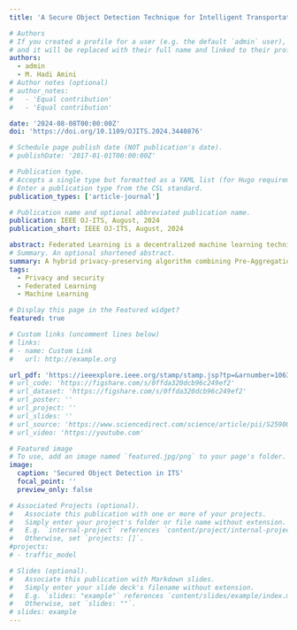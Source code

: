 ```yaml
---
title: 'A Secure Object Detection Technique for Intelligent Transportation Systems'

# Authors
# If you created a profile for a user (e.g. the default `admin` user), write the username (folder name) here
# and it will be replaced with their full name and linked to their profile.
authors:
  - admin
  - M. Hadi Amini
# Author notes (optional)
# author_notes:
#   - 'Equal contribution'
#   - 'Equal contribution'

date: '2024-08-08T00:00:00Z'
doi: 'https://doi.org/10.1109/OJITS.2024.3440876'

# Schedule page publish date (NOT publication's date).
# publishDate: '2017-01-01T00:00:00Z'

# Publication type.
# Accepts a single type but formatted as a YAML list (for Hugo requirements).
# Enter a publication type from the CSL standard.
publication_types: ['article-journal']

# Publication name and optional abbreviated publication name.
publication: IEEE OJ-ITS, August, 2024
publication_short: IEEE OJ-ITS, August, 2024

abstract: Federated Learning is a decentralized machine learning technique that creates a global model by aggregating local models from multiple edge devices without a need to access the local data. However, due to the distributed nature of federated learning, there is a larger attack surface, making cyber-attack detection and defense challenging. Although prior works developed various defense strategies to address security issues in federated learning settings, most approaches fail to mitigate cyber-attacks due to the diverse characteristics of the attack, edge devices, and data distribution. To address this issue, this paper develops a hybrid privacy-preserving algorithm to safeguard federated learning methods against malicious attacks in Intelligent Transportation Systems, considering object detection as a downstream machine learning task. This algorithm involves the edge devices (e.g., autonomous vehicles) and road side units to collaboratively train their model while maintaining the privacy of their respective data. Furthermore, this hybrid algorithm provides robust security against data poisoning-based model replacement and inference attacks throughout the training phase. We evaluated our model using the CIFAR10 and LISA traffic light dataset, demonstrating its ability to mitigate malicious attacks with minimal impact on the performance of main tasks.
# Summary. An optional shortened abstract.
summary: A hybrid privacy-preserving algorithm combining Pre-Aggregation Similarity Measurement (PA-SM) and Differential Privacy (DP) enhances the security and resilience of Federated Learning (FL) in Intelligent Transportation Systems (ITS) by defending against adversarial attacks while maintaining model performance.
tags:
  - Privacy and security 
  - Federated Learning
  - Machine Learning

# Display this page in the Featured widget?
featured: true

# Custom links (uncomment lines below)
# links:
# - name: Custom Link
#   url: http://example.org

url_pdf: 'https://ieeexplore.ieee.org/stamp/stamp.jsp?tp=&arnumber=10630660'
# url_code: 'https://figshare.com/s/0ffda320dcb96c249ef2'
# url_dataset: 'https://figshare.com/s/0ffda320dcb96c249ef2'
# url_poster: ''
# url_project: ''
# url_slides: ''
# url_source: 'https://www.sciencedirect.com/science/article/pii/S2590005623000383'
# url_video: 'https://youtube.com'

# Featured image
# To use, add an image named `featured.jpg/png` to your page's folder.
image:
  caption: 'Secured Object Detection in ITS'
  focal_point: ''
  preview_only: false

# Associated Projects (optional).
#   Associate this publication with one or more of your projects.
#   Simply enter your project's folder or file name without extension.
#   E.g. `internal-project` references `content/project/internal-project/index.md`.
#   Otherwise, set `projects: []`.
#projects:
# - traffic_model

# Slides (optional).
#   Associate this publication with Markdown slides.
#   Simply enter your slide deck's filename without extension.
#   E.g. `slides: "example"` references `content/slides/example/index.md`.
#   Otherwise, set `slides: ""`.
# slides: example
---
```


<!-- {{% callout note %}}
Click the _Cite_ button above to demo the feature to enable visitors to import publication metadata into their reference management software.
{{% /callout %}}

{{% callout note %}}
Create your slides in Markdown - click the _Slides_ button to check out the example.
{{% /callout %}}

Add the publication's **full text** or **supplementary notes** here. You can use rich formatting such as including [code, math, and images](https://wowchemy.com/docs/content/writing-markdown-latex/). -->
